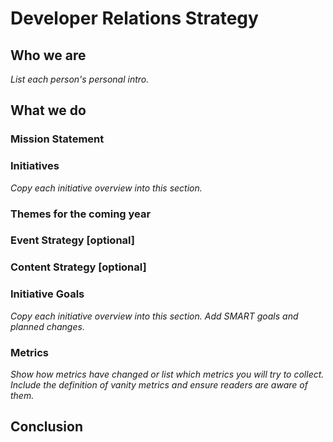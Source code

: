 # Developer Relations Strategy

## Who we are
_List each person's personal intro._

## What we do

### Mission Statement

### Initiatives
_Copy each initiative overview into this section._

### Themes for the coming year

### Event Strategy [optional]

### Content Strategy [optional]

### Initiative Goals
_Copy each initiative overview into this section. Add SMART goals and planned changes._

### Metrics
_Show how metrics have changed or list which metrics you will try to collect. Include the definition of vanity metrics and ensure readers are aware of them._

## Conclusion
